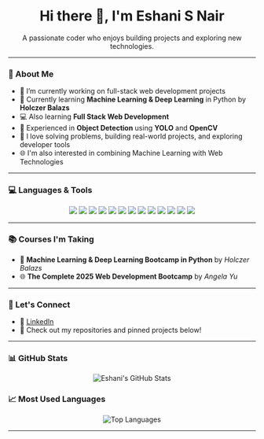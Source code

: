<h1 align="center">Hi there 👋, I'm Eshani S Nair</h1>
<p align="center">A passionate coder who enjoys building projects and exploring new technologies.</p>

---

### 🧠 About Me

- 🔭 I’m currently working on full-stack web development projects  
- 🌱 Currently learning **Machine Learning & Deep Learning** in Python by **Holczer Balazs**  
- 💻 Also learning **Full Stack Web Development**  
- 🧪 Experienced in **Object Detection** using **YOLO** and **OpenCV**  
- 🧩 I love solving problems, building real-world projects, and exploring developer tools  
- 🌐 I'm also interested in combining Machine Learning with Web Technologies

---

### 💻 Languages & Tools
<p align="center">
  <img src="https://img.shields.io/badge/Python-3776AB?style=for-the-badge&logo=python&logoColor=white" />
  <img src="https://img.shields.io/badge/C++-00599C?style=for-the-badge&logo=c%2B%2B&logoColor=white" />
  <img src="https://img.shields.io/badge/C-00599C?style=for-the-badge&logo=c&logoColor=white" />
  <img src="https://img.shields.io/badge/Java-007396?style=for-the-badge&logo=java&logoColor=white" />
  <img src="https://img.shields.io/badge/JavaScript-F7DF1E?style=for-the-badge&logo=javascript&logoColor=black" />
  <img src="https://img.shields.io/badge/HTML5-E34F26?style=for-the-badge&logo=html5&logoColor=white" />
  <img src="https://img.shields.io/badge/CSS3-1572B6?style=for-the-badge&logo=css3&logoColor=white" />
  <img src="https://img.shields.io/badge/jQuery-0769AD?style=for-the-badge&logo=jquery&logoColor=white" />
  <img src="https://img.shields.io/badge/Node.js-339933?style=for-the-badge&logo=nodedotjs&logoColor=white" />
  <img src="https://img.shields.io/badge/Express.js-000000?style=for-the-badge&logo=express&logoColor=white" />
  <img src="https://img.shields.io/badge/Postman-FF6C37?style=for-the-badge&logo=postman&logoColor=white" />
  <img src="https://img.shields.io/badge/OpenCV-5C3EE8?style=for-the-badge&logo=opencv&logoColor=white" />
  <img src="https://img.shields.io/badge/GitHub-181717?style=for-the-badge&logo=github&logoColor=white" />
</p>


---

### 📚 Courses I'm Taking

- 🧠 **Machine Learning & Deep Learning Bootcamp in Python** by *Holczer Balazs*  
- 🌐 **The Complete 2025 Web Development Bootcamp** by *Angela Yu*

---

### 🔗 Let's Connect

- 💼 [LinkedIn](https://linkedin.com/in/eshani-s-nair)  
- 📁 Check out my repositories and pinned projects below!

---

### 📊 GitHub Stats

<p align="center">
  <img src="https://github-readme-stats.vercel.app/api?username=Eshani-s-nair&show_icons=true&theme=radical" alt="Eshani's GitHub Stats" />
</p>

### 📈 Most Used Languages

<p align="center">
  <img src="https://github-readme-stats.vercel.app/api/top-langs/?username=Eshani-s-nair&layout=compact&theme=radical" alt="Top Languages" />
</p>

---

